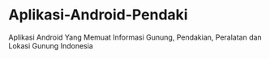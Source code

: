 # Aplikasi-Android-Pendaki
Aplikasi Android Yang Memuat Informasi Gunung, Pendakian, Peralatan dan Lokasi Gunung Indonesia
